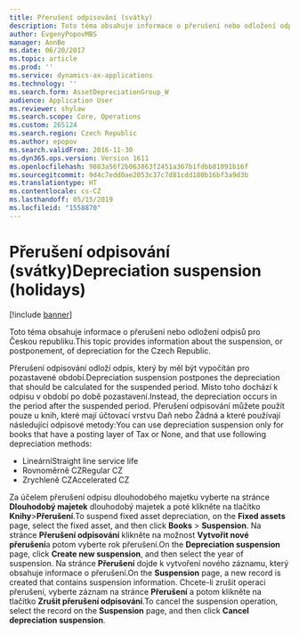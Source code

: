 ```yaml
---
title: Přerušení odpisování (svátky)
description: Toto téma obsahuje informace o přerušení nebo odložení odpisů pro Českou republiku.
author: EvgenyPopovMBS
manager: AnnBe
ms.date: 06/20/2017
ms.topic: article
ms.prod: ''
ms.service: dynamics-ax-applications
ms.technology: ''
ms.search.form: AssetDepreciationGroup_W
audience: Application User
ms.reviewer: shylaw
ms.search.scope: Core, Operations
ms.custom: 265124
ms.search.region: Czech Republic
ms.author: epopov
ms.search.validFrom: 2016-11-30
ms.dyn365.ops.version: Version 1611
ms.openlocfilehash: 9883a56f2b063863f2451a367b1fdbb81091b16f
ms.sourcegitcommit: 9d4c7edd0ae2053c37c7d81cdd180b16bf3a9d3b
ms.translationtype: HT
ms.contentlocale: cs-CZ
ms.lasthandoff: 05/15/2019
ms.locfileid: "1558870"
---
```

# <a name="depreciation-suspension-holidays"></a><span data-ttu-id="d4e5f-103">Přerušení odpisování (svátky)</span><span class="sxs-lookup"><span data-stu-id="d4e5f-103">Depreciation suspension (holidays)</span></span>

[!include [banner](../includes/banner.md)]

<span data-ttu-id="d4e5f-104">Toto téma obsahuje informace o přerušení nebo odložení odpisů pro Českou republiku.</span><span class="sxs-lookup"><span data-stu-id="d4e5f-104">This topic provides information about the suspension, or postponement, of depreciation for the Czech Republic.</span></span>

<span data-ttu-id="d4e5f-105">Přerušení odpisování odloží odpis, který by měl být vypočítán pro pozastavené období.</span><span class="sxs-lookup"><span data-stu-id="d4e5f-105">Depreciation suspension postpones the depreciation that should be calculated for the suspended period.</span></span> <span data-ttu-id="d4e5f-106">Místo toho dochází k odpisu v období po době pozastavení.</span><span class="sxs-lookup"><span data-stu-id="d4e5f-106">Instead, the depreciation occurs in the period after the suspended period.</span></span> <span data-ttu-id="d4e5f-107">Přerušení odpisování můžete použít pouze u knih, které mají účtovací vrstvu Daň nebo Žádná a které používají následující odpisové metody:</span><span class="sxs-lookup"><span data-stu-id="d4e5f-107">You can use depreciation suspension only for books that have a posting layer of Tax or None, and that use following depreciation methods:</span></span>

-   <span data-ttu-id="d4e5f-108">Lineární</span><span class="sxs-lookup"><span data-stu-id="d4e5f-108">Straight line service life</span></span>
-   <span data-ttu-id="d4e5f-109">Rovnoměrně CZ</span><span class="sxs-lookup"><span data-stu-id="d4e5f-109">Regular CZ</span></span>
-   <span data-ttu-id="d4e5f-110">Zrychleně CZ</span><span class="sxs-lookup"><span data-stu-id="d4e5f-110">Accelerated CZ</span></span>

<span data-ttu-id="d4e5f-111">Za účelem přerušení odpisu dlouhodobého majetku vyberte na stránce **Dlouhodobý majetek** dlouhodobý majetek a poté klikněte na tlačítko **Knihy**&gt;**Přerušení**.</span><span class="sxs-lookup"><span data-stu-id="d4e5f-111">To suspend fixed asset depreciation, on the **Fixed assets** page, select the fixed asset, and then click **Books** &gt; **Suspension**.</span></span> <span data-ttu-id="d4e5f-112">Na stránce **Přerušení odpisování** klikněte na možnost **Vytvořit nové přerušení**a potom vyberte rok přerušení.</span><span class="sxs-lookup"><span data-stu-id="d4e5f-112">On the **Depreciation suspension** page, click **Create new suspension**, and then select the year of suspension.</span></span> <span data-ttu-id="d4e5f-113">Na stránce **Přerušení** dojde k vytvoření nového záznamu, který obsahuje informace o přerušení.</span><span class="sxs-lookup"><span data-stu-id="d4e5f-113">On the **Suspension** page, a new record is created that contains suspension information.</span></span> <span data-ttu-id="d4e5f-114">Chcete-li zrušit operaci přerušení, vyberte záznam na stránce **Přerušení** a potom klikněte na tlačítko **Zrušit přerušení odpisování**.</span><span class="sxs-lookup"><span data-stu-id="d4e5f-114">To cancel the suspension operation, select the record on the **Suspension** page, and then click **Cancel depreciation suspension**.</span></span>



